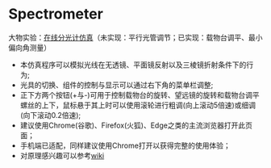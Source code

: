 # Spectrometer
大物实验：[在线分光计仿真](https://caojiale233.github.io/Spectrometer/github-page.html)（未实现：平行光管调节；已实现：载物台调平、最小偏向角测量）

* 本仿真程序可以模拟光线在无透镜、平面镜反射以及三棱镜折射条件下的行为;
* 光具的切换、组件的控制与显示可以通过右下角的菜单栏调整;
* 正下方两个按钮(+与-)可用于控制载物台的旋转、望远镜的旋转和载物台调平螺丝的上下，鼠标悬于其上时可以使用滚轮进行粗调(向上滚动5倍速)或细调(向下滚动0.2倍速);
* 建议使用Chrome(谷歌)、Firefox(火狐)、Edge之类的主流浏览器打开此页面；
* 手机端已适配，同样建议使用Chrome打开以获得完整的使用体验；
* 对原理感兴趣可以参考[wiki](../../wiki)
